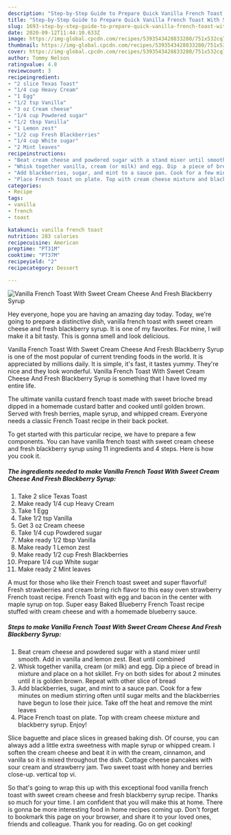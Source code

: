 ```yaml
---
description: "Step-by-Step Guide to Prepare Quick Vanilla French Toast With Sweet Cream Cheese And Fresh Blackberry Syrup"
title: "Step-by-Step Guide to Prepare Quick Vanilla French Toast With Sweet Cream Cheese And Fresh Blackberry Syrup"
slug: 1693-step-by-step-guide-to-prepare-quick-vanilla-french-toast-with-sweet-cream-cheese-and-fresh-blackberry-syrup
date: 2020-09-12T11:44:10.633Z
image: https://img-global.cpcdn.com/recipes/5393543428833280/751x532cq70/vanilla-french-toast-with-sweet-cream-cheese-and-fresh-blackberry-syrup-recipe-main-photo.jpg
thumbnail: https://img-global.cpcdn.com/recipes/5393543428833280/751x532cq70/vanilla-french-toast-with-sweet-cream-cheese-and-fresh-blackberry-syrup-recipe-main-photo.jpg
cover: https://img-global.cpcdn.com/recipes/5393543428833280/751x532cq70/vanilla-french-toast-with-sweet-cream-cheese-and-fresh-blackberry-syrup-recipe-main-photo.jpg
author: Tommy Nelson
ratingvalue: 4.8
reviewcount: 3
recipeingredient:
- "2 slice Texas Toast"
- "1/4 cup Heavy Cream"
- "1 Egg"
- "1/2 tsp Vanilla"
- "3 oz Cream cheese"
- "1/4 cup Powdered sugar"
- "1/2 tbsp Vanilla"
- "1 Lemon zest"
- "1/2 cup Fresh Blackberries"
- "1/4 cup White sugar"
- "2 Mint leaves"
recipeinstructions:
- "Beat cream cheese and powdered sugar with a stand mixer until smooth. Add in vanilla and lemon zest. Beat until combined"
- "Whisk together vanilla, cream (or milk) and egg. Dip  a piece of bread in mixture and place on a hot skillet. Fry on both sides for about 2 minutes until it is golden brown. Repeat with other slice of bread"
- "Add blackberries, sugar, and mint to a sauce pan. Cook for a few minutes on medium stirring often until sugar melts and the blackberries have begun to lose their juice. Take off the heat and remove the mint leaves"
- "Place French toast on plate. Top with cream cheese mixture and blackberry syrup. Enjoy!"
categories:
- Recipe
tags:
- vanilla
- french
- toast

katakunci: vanilla french toast 
nutrition: 283 calories
recipecuisine: American
preptime: "PT31M"
cooktime: "PT37M"
recipeyield: "2"
recipecategory: Dessert

---
```



![Vanilla French Toast With Sweet Cream Cheese And Fresh Blackberry Syrup](https://img-global.cpcdn.com/recipes/5393543428833280/751x532cq70/vanilla-french-toast-with-sweet-cream-cheese-and-fresh-blackberry-syrup-recipe-main-photo.jpg)

Hey everyone, hope you are having an amazing day today. Today, we're going to prepare a distinctive dish, vanilla french toast with sweet cream cheese and fresh blackberry syrup. It is one of my favorites. For mine, I will make it a bit tasty. This is gonna smell and look delicious.

Vanilla French Toast With Sweet Cream Cheese And Fresh Blackberry Syrup is one of the most popular of current trending foods in the world. It is appreciated by millions daily. It is simple, it's fast, it tastes yummy. They're nice and they look wonderful. Vanilla French Toast With Sweet Cream Cheese And Fresh Blackberry Syrup is something that I have loved my entire life.

The ultimate vanilla custard french toast made with sweet brioche bread dipped in a homemade custard batter and cooked until golden brown. Served with fresh berries, maple syrup, and whipped cream. Everyone needs a classic French Toast recipe in their back pocket.


To get started with this particular recipe, we have to prepare a few components. You can have vanilla french toast with sweet cream cheese and fresh blackberry syrup using 11 ingredients and 4 steps. Here is how you cook it.

<!--inarticleads1-->

##### The ingredients needed to make Vanilla French Toast With Sweet Cream Cheese And Fresh Blackberry Syrup:

1. Take 2 slice Texas Toast
1. Make ready 1/4 cup Heavy Cream
1. Take 1 Egg
1. Take 1/2 tsp Vanilla
1. Get 3 oz Cream cheese
1. Take 1/4 cup Powdered sugar
1. Make ready 1/2 tbsp Vanilla
1. Make ready 1 Lemon zest
1. Make ready 1/2 cup Fresh Blackberries
1. Prepare 1/4 cup White sugar
1. Make ready 2 Mint leaves


A must for those who like their French toast sweet and super flavorful! Fresh strawberries and cream bring rich flavor to this easy oven strawberry French toast recipe. French Toast with egg and bacon in the center with maple syrup on top. Super easy Baked Blueberry French Toast recipe stuffed with cream cheese and with a homemade blueberry sauce. 

<!--inarticleads2-->

##### Steps to make Vanilla French Toast With Sweet Cream Cheese And Fresh Blackberry Syrup:

1. Beat cream cheese and powdered sugar with a stand mixer until smooth. Add in vanilla and lemon zest. Beat until combined
1. Whisk together vanilla, cream (or milk) and egg. Dip  a piece of bread in mixture and place on a hot skillet. Fry on both sides for about 2 minutes until it is golden brown. Repeat with other slice of bread
1. Add blackberries, sugar, and mint to a sauce pan. Cook for a few minutes on medium stirring often until sugar melts and the blackberries have begun to lose their juice. Take off the heat and remove the mint leaves
1. Place French toast on plate. Top with cream cheese mixture and blackberry syrup. Enjoy!


Slice baguette and place slices in greased baking dish. Of course, you can always add a little extra sweetness with maple syrup or whipped cream. I soften the cream cheese and beat it in with the cream, cinnamon, and vanilla so it is mixed throughout the dish. Cottage cheese pancakes with sour cream and strawberry jam. Two sweet toast with honey and berries close-up. vertical top vi. 

So that's going to wrap this up with this exceptional food vanilla french toast with sweet cream cheese and fresh blackberry syrup recipe. Thanks so much for your time. I am confident that you will make this at home. There is gonna be more interesting food in home recipes coming up. Don't forget to bookmark this page on your browser, and share it to your loved ones, friends and colleague. Thank you for reading. Go on get cooking!
